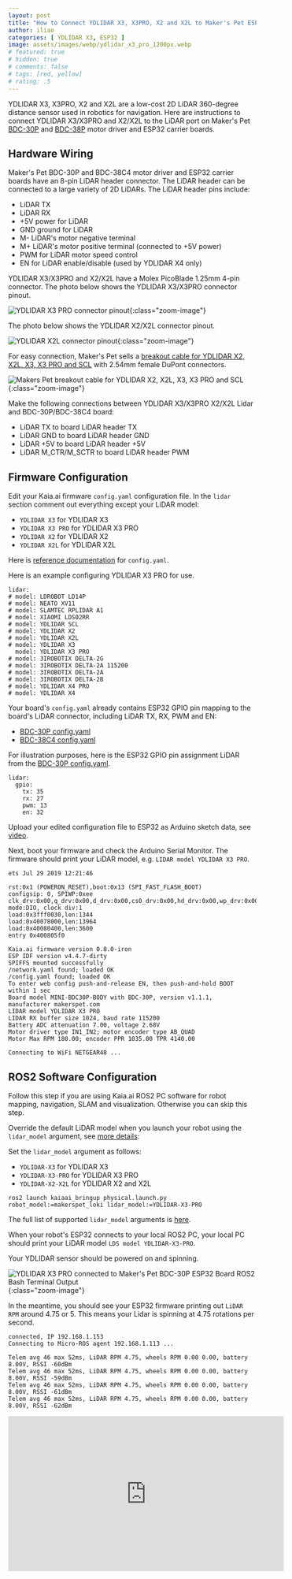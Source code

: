 ```yaml
---
layout: post
title: "How to Connect YDLIDAR X3, X3PRO, X2 and X2L to Maker's Pet ESP32 Boards"
author: iliao
categories: [ YDLIDAR X3, ESP32 ]
image: assets/images/webp/ydlidar_x3_pro_1200px.webp
# featured: true
# hidden: true
# comments: false
# tags: [red, yellow]
# rating: .5
---
```


YDLIDAR X3, X3PRO, X2 and X2L are a low-cost 2D LiDAR 360-degree distance sensor used in robotics for navigation. Here are instructions to connect YDLIDAR X3/X3PRO and X2/X2L to the LiDAR port on Maker's Pet [BDC-30P](https://makerspet.com/store#!/Driver-Board-for-ESP32-DOIT-DevKit-V1-Brushed-DC-Motors-and-LiDAR/p/724227009) and [BDC-38P](https://makerspet.com/store#!/Driver-Board-for-ESP32-DevKitC-V4-Brushed-DC-Motors-and-LiDAR/p/724216505) motor driver and ESP32 carrier boards.

## Hardware Wiring

Maker's Pet BDC-30P and BDC-38C4 motor driver and ESP32 carrier boards have an 8-pin LiDAR header connector. The LiDAR header can be connected to a large variety of 2D LiDARs. The LiDAR header pins include:
- LiDAR TX
- LiDAR RX
- +5V power for LiDAR
- GND ground for LiDAR
- M- LiDAR's motor negative terminal
- M+ LiDAR's motor positive terminal (connected to +5V power)
- PWM for LiDAR motor speed control
- EN for LiDAR enable/disable (used by YDLIDAR X4 only)

YDLIDAR X3/X3PRO and X2/X2L have a Molex PicoBlade 1.25mm 4-pin connector. The photo below shows the YDLIDAR X3/X3PRO connector pinout.

![YDLIDAR X3 PRO connector pinout](/assets/images/webp/ydlidar_x3_pro_bottom_marked.webp 'YDLIDAR X3 PRO connector pinout'){:class="zoom-image"}

The photo below shows the YDLIDAR X2/X2L connector pinout.

![YDLIDAR X2L connector pinout](/assets/images/webp/ydlidar_x2l_bottom_marked.webp 'YDLIDAR X2L connector pinout'){:class="zoom-image"}

For easy connection, Maker's Pet sells a [breakout cable for YDLIDAR X2, X2L, X3, X3 PRO and SCL](https://makerspet.com/store#!/Breakout-Cable-for-YDLIDAR-X2-X2L-X3-X3-PRO-SCL/p/746225737) with 2.54mm female DuPont connectors.

![Makers Pet breakout cable for YDLIDAR X2, X2L, X3, X3 PRO and SCL](/assets/images/webp/ydlidar_x2_breakout_cable_1_cropped.webp 'Makers Pet breakout cable for YDLIDAR X2, X2L, X3, X3 PRO and SCL'){:class="zoom-image"}

Make the following connections between YDLIDAR X3/X3PRO X2/X2L Lidar and BDC-30P/BDC-38C4 board:

- LiDAR TX to board LiDAR header TX
- LiDAR GND to board LiDAR header GND
- LiDAR +5V to board LiDAR header +5V
- LiDAR M_CTR/M_SCTR to board LiDAR header PWM

## Firmware Configuration

Edit your Kaia.ai firmware `config.yaml` configuration file. In the `lidar` section comment out everything except your LiDAR model:

-  `YDLIDAR X3` for YDLIDAR X3
-  `YDLIDAR X3 PRO` for YDLIDAR X3 PRO
-  `YDLIDAR X2` for YDLIDAR X2
-  `YDLIDAR X2L` for YDLIDAR X2L

Here is [reference documentation](https://kaia.ai/blog/kaiaai-configuration-file/) for `config.yaml`.

Here is an example configuring YDLIDAR X3 PRO for use.
```
lidar:
# model: LDROBOT LD14P
# model: NEATO XV11
# model: SLAMTEC RPLIDAR A1
# model: XIAOMI LDS02RR
# model: YDLIDAR SCL
# model: YDLIDAR X2
# model: YDLIDAR X2L
# model: YDLIDAR X3
  model: YDLIDAR X3 PRO
# model: 3IROBOTIX DELTA-2G
# model: 3IROBOTIX DELTA-2A 115200
# model: 3IROBOTIX DELTA-2A
# model: 3IROBOTIX DELTA-2B
# model: YDLIDAR X4 PRO
# model: YDLIDAR X4
```

Your board's `config.yaml` already contains ESP32 GPIO pin mapping to the board's LiDAR connector, including LiDAR TX, RX, PWM and EN:
- [BDC-30P config.yaml](https://github.com/makerspet/store/blob/main/BDC-30P/v1.1.1/config.yaml)
- [BDC-38C4 config.yaml](https://github.com/makerspet/store/blob/main/BDC-38C4/v1.2.0/config.yaml)

For illustration purposes, here is the ESP32 GPIO pin assignment LiDAR from the [BDC-30P config.yaml](https://github.com/makerspet/store/blob/main/BDC-30P/v1.1.1/config.yaml).

```
lidar:
  gpio:
    tx: 35
    rx: 27
    pwm: 13
    en: 32
```

Upload your edited configuration file to ESP32 as Arduino sketch data, see [video](https://www.youtube.com/watch?v=tKfVU1n5TjA&list=PLOSXKDW70aR8uA1IFahSKVuk5ODDfjTZV&index=4).

Next, boot your firmware and check the Arduino Serial Monitor. The firmware should print your LiDAR model, e.g. `LIDAR model YDLIDAR X3 PRO`.

```
ets Jul 29 2019 12:21:46

rst:0x1 (POWERON_RESET),boot:0x13 (SPI_FAST_FLASH_BOOT)
configsip: 0, SPIWP:0xee
clk_drv:0x00,q_drv:0x00,d_drv:0x00,cs0_drv:0x00,hd_drv:0x00,wp_drv:0x00
mode:DIO, clock div:1
load:0x3fff0030,len:1344
load:0x40078000,len:13964
load:0x40080400,len:3600
entry 0x400805f0

Kaia.ai firmware version 0.8.0-iron
ESP IDF version v4.4.7-dirty
SPIFFS mounted successfully
/network.yaml found; loaded OK
/config.yaml found; loaded OK
To enter web config push-and-release EN, then push-and-hold BOOT within 1 sec
Board model MINI-BDC30P-BODY with BDC-30P, version v1.1.1, manufacturer makerspet.com
LIDAR model YDLIDAR X3 PRO
LIDAR RX buffer size 1024, baud rate 115200
Battery ADC attenuation 7.00, voltage 2.68V
Motor driver type IN1_IN2; motor encoder type AB_QUAD
Motor Max RPM 180.00; encoder PPR 1035.00 TPR 4140.00

Connecting to WiFi NETGEAR48 ... 
```

## ROS2 Software Configuration

Follow this step if you are using Kaia.ai ROS2 PC software for robot mapping, navigation, SLAM and visualization. Otherwise you can skip this step.

Override the default LiDAR model when you launch your robot using the `lidar_model` argument, see [more details](https://github.com/kaiaai/kaiaai#overriding-default-robot-and-lidar-models-per-launch):

Set the `lidar_model` argument as follows:
- `YDLIDAR-X3` for YDLIDAR X3
- `YDLIDAR-X3-PRO` for YDLIDAR X3 PRO
- `YDLIDAR-X2-X2L` for YDLIDAR X2 and X2L

```
ros2 launch kaiaai_bringup physical.launch.py robot_model:=makerspet_loki lidar_model:=YDLIDAR-X3-PRO
```

The full list of supported `lidar_model` arguments is [here](https://github.com/kaiaai/kaiaai#list-of-supported-lidars).

When your robot's ESP32 connects to your local ROS2 PC, your local PC should print your LiDAR model `LDS model YDLIDAR-X3-PRO`.

Your YDLIDAR sensor should be powered on and spinning.

![YDLIDAR X3 PRO connected to Maker's Pet BDC-30P ESP32 Board ROS2 Bash Terminal Output](/assets/images/powershell_delta-2g_connected.png '3irobotix Delta-2G LiDAR connected to Makers Pet BDC-30P ESP32 Board ROS2 Bash Terminal Output'){:class="zoom-image"}

In the meantime, you should see your ESP32 firmware printing out `LiDAR RPM` around 4.75 or 5. This means your Lidar is spinning at 4.75 rotations per second.

```
connected, IP 192.168.1.153
Connecting to Micro-ROS agent 192.168.1.113 ... 

Telem avg 46 max 52ms, LiDAR RPM 4.75, wheels RPM 0.00 0.00, battery 8.00V, RSSI -60dBm
Telem avg 46 max 52ms, LiDAR RPM 4.75, wheels RPM 0.00 0.00, battery 8.00V, RSSI -59dBm
Telem avg 46 max 52ms, LiDAR RPM 4.75, wheels RPM 0.00 0.00, battery 8.00V, RSSI -61dBm
Telem avg 46 max 52ms, LiDAR RPM 4.75, wheels RPM 0.00 0.00, battery 8.00V, RSSI -62dBm
```

<div class="text-center">
<iframe width="560" height="315" src="https://www.youtube.com/embed/_VuRCiO55gA" title="YouTube video player" frameborder="0" allow="accelerometer; autoplay; clipboard-write; encrypted-media; gyroscope; picture-in-picture; web-share" allowfullscreen></iframe>
</div>
